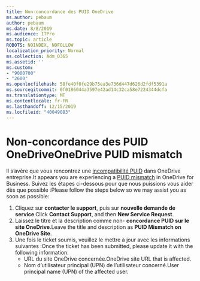 ```yaml
---
title: Non-concordance des PUID OneDrive
ms.author: pebaum
author: pebaum
ms.date: 8/8/2019
ms.audience: ITPro
ms.topic: article
ROBOTS: NOINDEX, NOFOLLOW
localization_priority: Normal
ms.collection: Adm_O365
ms.assetid: ''
ms.custom:
- "9000700"
- "2600"
ms.openlocfilehash: 58fe40f0fe29b75ea3e736d447d626d2fdf5391a
ms.sourcegitcommit: 0f0186044a3597e42ad14c32ca58e7224344dcfa
ms.translationtype: MT
ms.contentlocale: fr-FR
ms.lasthandoff: 12/15/2019
ms.locfileid: "40049083"
---
```

# <a name="onedrive-puid-mismatch"></a><span data-ttu-id="bf686-102">Non-concordance des PUID OneDrive</span><span class="sxs-lookup"><span data-stu-id="bf686-102">OneDrive PUID mismatch</span></span>
<span data-ttu-id="bf686-103">Il s’avère que vous rencontrez une [incompatibilité PUID](https://docs.microsoft.com/sharepoint/support/administration/access-denied-or-need-permission-error-sharepoint-online-or-onedrive-for-business#when-accessing-a-onedrive-site) dans OneDrive entreprise.</span><span class="sxs-lookup"><span data-stu-id="bf686-103">It appears you are experiencing a [PUID mismatch](https://docs.microsoft.com/sharepoint/support/administration/access-denied-or-need-permission-error-sharepoint-online-or-onedrive-for-business#when-accessing-a-onedrive-site) in OneDrive for Business.</span></span> <span data-ttu-id="bf686-104">Suivez les étapes ci-dessous pour que nous puissions vous aider dès que possible :</span><span class="sxs-lookup"><span data-stu-id="bf686-104">Please follow the steps below so we may assist you as soon as possible:</span></span>

1. <span data-ttu-id="bf686-105">Cliquez sur **contacter le support**, puis sur **nouvelle demande de service**.</span><span class="sxs-lookup"><span data-stu-id="bf686-105">Click **Contact Support**, and then **New Service Request**.</span></span>
2. <span data-ttu-id="bf686-106">Laissez le titre et la description comme non- **concordance PUID sur le site OneDrive**.</span><span class="sxs-lookup"><span data-stu-id="bf686-106">Leave the title and description as **PUID Mismatch on OneDrive Site**.</span></span>
3. <span data-ttu-id="bf686-107">Une fois le ticket soumis, veuillez le mettre à jour avec les informations suivantes :</span><span class="sxs-lookup"><span data-stu-id="bf686-107">Once the ticket has been submitted, please update it with the following information:</span></span>
    - <span data-ttu-id="bf686-108">URL du site OneDrive concernée.</span><span class="sxs-lookup"><span data-stu-id="bf686-108">OneDrive site URL that is affected.</span></span>
    - <span data-ttu-id="bf686-109">Nom d’utilisateur principal (UPN) de l’utilisateur concerné.</span><span class="sxs-lookup"><span data-stu-id="bf686-109">User principal name (UPN) of the affected user.</span></span>




